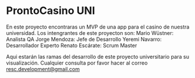 # ProntoCasino UNI
En este proyecto encontraras un MVP de una app para el casino de nuestra universidad.
Los intengrantes de este proyecton son: Mario Wüstner: Analista QA
                                        Jorge Mendoza: Jefe de Desarrollo
                                        Yeremi Navarro: Desarrollador Experto
                                        Renato Escárate: Scrum Master

Aqui estarán las ramas del desarrollo de este proyecto universitario para su visualización.
Cualquier consulta por favor hacer al correo resc.development@gmail.com

